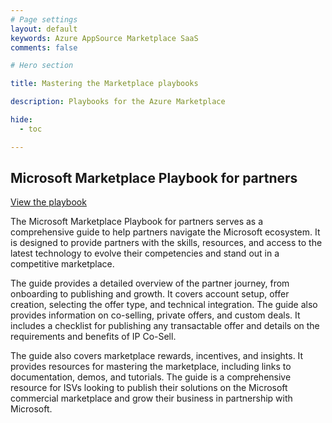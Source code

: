 ```yaml
---
# Page settings
layout: default
keywords: Azure AppSource Marketplace SaaS
comments: false

# Hero section

title: Mastering the Marketplace playbooks

description: Playbooks for the Azure Marketplace

hide:
  - toc

---
```


## Microsoft Marketplace Playbook for partners

[View the playbook](./Microsoft%20Marketplace%20Playbook%206.pdf)


The Microsoft Marketplace Playbook for partners serves as a comprehensive guide to help partners navigate the Microsoft ecosystem. It is designed to provide partners with the skills, resources, and access to the latest technology to evolve their competencies and stand out in a competitive marketplace. 
 
The guide provides a detailed overview of the partner journey, from onboarding to publishing and growth. It covers account setup, offer creation, selecting the offer type, and technical integration. The guide also provides information on co-selling, private offers, and custom deals. It includes a checklist for publishing any transactable offer and details on the requirements and benefits of IP Co-Sell. 

The guide also covers marketplace rewards, incentives, and insights. It provides resources for mastering the marketplace, including links to documentation, demos, and tutorials. The guide is a comprehensive resource for ISVs looking to publish their solutions on the Microsoft commercial marketplace and grow their business in partnership with Microsoft. 
